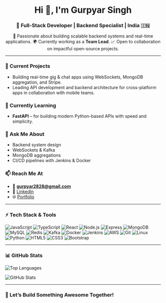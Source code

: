 <h1 align="center">Hi 👋, I'm Gurpyar Singh</h1>
<h3 align="center">🚀 Full-Stack Developer | Backend Specialist | India 🇮🇳</h3>

<p align="center">
🔧 Passionate about building scalable backend systems and real-time applications.  
🌍 Currently working as a <strong>Team Lead</strong>.
📈 Open to collaboration on impactful open-source projects.
</p>

---

### 🔭 Current Projects
- Building real-time gig & chat apps using WebSockets, MongoDB aggregation, and Stripe.
- Leading API development and backend architecture for cross-platform apps in collaboration with mobile teams.

### 🌱 Currently Learning
- **FastAPI** – for building modern Python-based APIs with speed and simplicity.

### 💬 Ask Me About
- Backend system design
- WebSockets & Kafka
- MongoDB aggregations
- CI/CD pipelines with Jenkins & Docker

### 📫 Reach Me At
- 📧 **gurpyar2828@gmail.com**
- 🔗 [LinkedIn](https://linkedin.com/in/gurpyar)
- 🌐 [Portfolio](https://gurpyarsingh.netlify.app)

---

### ⚡ Tech Stack & Tools

![JavaScript](https://img.shields.io/badge/-JavaScript-F7DF1E?style=for-the-badge&logo=javascript&logoColor=black)
![TypeScript](https://img.shields.io/badge/-TypeScript-3178C6?style=for-the-badge&logo=typescript&logoColor=white)
![React](https://img.shields.io/badge/-React-61DAFB?style=for-the-badge&logo=react&logoColor=black)
![Node.js](https://img.shields.io/badge/-Node.js-339933?style=for-the-badge&logo=nodedotjs&logoColor=white)
![Express](https://img.shields.io/badge/-Express-000000?style=for-the-badge&logo=express&logoColor=white)
![MongoDB](https://img.shields.io/badge/-MongoDB-47A248?style=for-the-badge&logo=mongodb&logoColor=white)
![MySQL](https://img.shields.io/badge/-MySQL-4479A1?style=for-the-badge&logo=mysql&logoColor=white)
![Redis](https://img.shields.io/badge/-Redis-DC382D?style=for-the-badge&logo=redis&logoColor=white)
![Kafka](https://img.shields.io/badge/-Kafka-231F20?style=for-the-badge&logo=apachekafka&logoColor=white)
![Docker](https://img.shields.io/badge/-Docker-2496ED?style=for-the-badge&logo=docker&logoColor=white)
![Jenkins](https://img.shields.io/badge/-Jenkins-D24939?style=for-the-badge&logo=jenkins&logoColor=white)
![AWS](https://img.shields.io/badge/-AWS-232F3E?style=for-the-badge&logo=amazonaws&logoColor=white)
![Git](https://img.shields.io/badge/-Git-F05032?style=for-the-badge&logo=git&logoColor=white)
![Linux](https://img.shields.io/badge/-Linux-FCC624?style=for-the-badge&logo=linux&logoColor=black)
![Python](https://img.shields.io/badge/-Python-3776AB?style=for-the-badge&logo=python&logoColor=white)
![HTML5](https://img.shields.io/badge/-HTML5-E34F26?style=for-the-badge&logo=html5&logoColor=white)
![CSS3](https://img.shields.io/badge/-CSS3-1572B6?style=for-the-badge&logo=css3&logoColor=white)
![Bootstrap](https://img.shields.io/badge/-Bootstrap-563D7C?style=for-the-badge&logo=bootstrap&logoColor=white)

---

### 📊 GitHub Stats

<p align="left">
  <img src="https://github-readme-stats.vercel.app/api/top-langs?username=thegurpyar&show_icons=true&locale=en&layout=compact" alt="Top Languages" />
</p>

<p align="left">
  <img src="https://github-readme-stats.vercel.app/api?username=thegurpyar&show_icons=true&locale=en" alt="GitHub Stats" />
</p>

---

### 🚀 Let’s Build Something Awesome Together!
